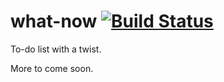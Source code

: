 # what-now [![Build Status](https://travis-ci.org/AlphaGit/what-now.png)](https://travis-ci.org/AlphaGit/what-now)

To-do list with a twist.

More to come soon.